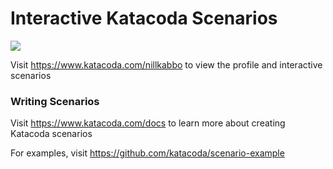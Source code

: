 # Interactive Katacoda Scenarios

[![](http://shields.katacoda.com/katacoda/nillkabbo/count.svg)](https://www.katacoda.com/nillkabbo "Get your profile on Katacoda.com")

Visit https://www.katacoda.com/nillkabbo to view the profile and interactive scenarios

### Writing Scenarios
Visit https://www.katacoda.com/docs to learn more about creating Katacoda scenarios

For examples, visit https://github.com/katacoda/scenario-example
